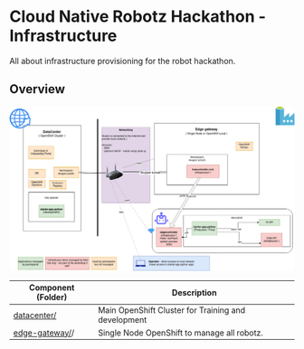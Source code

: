 # Cloud Native Robotz Hackathon - Infrastructure

All about infrastructure provisioning for the robot hackathon.

## Overview

![Overview](overview.drawio.v2.png)

|Component (Folder)|Description|
|---|---|
|[datacenter/](datacenter/)|Main OpenShift Cluster for Training and development|
|[edge-gateway/](edge-gateway/)/| Single Node OpenShift to manage all robotz.

